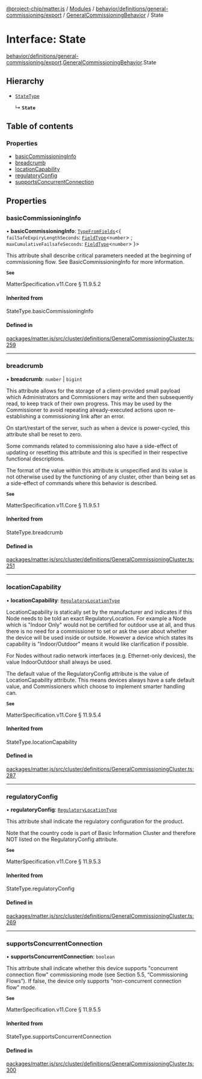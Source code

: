 [@project-chip/matter.js](../README.md) / [Modules](../modules.md) / [behavior/definitions/general-commissioning/export](../modules/behavior_definitions_general_commissioning_export.md) / [GeneralCommissioningBehavior](../modules/behavior_definitions_general_commissioning_export.GeneralCommissioningBehavior.md) / State

# Interface: State

[behavior/definitions/general-commissioning/export](../modules/behavior_definitions_general_commissioning_export.md).[GeneralCommissioningBehavior](../modules/behavior_definitions_general_commissioning_export.GeneralCommissioningBehavior.md).State

## Hierarchy

- [`StateType`](../modules/behavior_definitions_general_commissioning_export._internal_.md#statetype)

  ↳ **`State`**

## Table of contents

### Properties

- [basicCommissioningInfo](behavior_definitions_general_commissioning_export.GeneralCommissioningBehavior.State.md#basiccommissioninginfo)
- [breadcrumb](behavior_definitions_general_commissioning_export.GeneralCommissioningBehavior.State.md#breadcrumb)
- [locationCapability](behavior_definitions_general_commissioning_export.GeneralCommissioningBehavior.State.md#locationcapability)
- [regulatoryConfig](behavior_definitions_general_commissioning_export.GeneralCommissioningBehavior.State.md#regulatoryconfig)
- [supportsConcurrentConnection](behavior_definitions_general_commissioning_export.GeneralCommissioningBehavior.State.md#supportsconcurrentconnection)

## Properties

### basicCommissioningInfo

• **basicCommissioningInfo**: [`TypeFromFields`](../modules/tlv_export.md#typefromfields)\<\{ `failSafeExpiryLengthSeconds`: [`FieldType`](tlv_export.FieldType.md)\<`number`\> ; `maxCumulativeFailsafeSeconds`: [`FieldType`](tlv_export.FieldType.md)\<`number`\>  }\>

This attribute shall describe critical parameters needed at the beginning of commissioning flow. See
BasicCommissioningInfo for more information.

**`See`**

MatterSpecification.v11.Core § 11.9.5.2

#### Inherited from

StateType.basicCommissioningInfo

#### Defined in

[packages/matter.js/src/cluster/definitions/GeneralCommissioningCluster.ts:259](https://github.com/project-chip/matter.js/blob/904d0c9b952b91f28a21803759c5e5c66ee4d272/packages/matter.js/src/cluster/definitions/GeneralCommissioningCluster.ts#L259)

___

### breadcrumb

• **breadcrumb**: `number` \| `bigint`

This attribute allows for the storage of a client-provided small payload which Administrators and
Commissioners may write and then subsequently read, to keep track of their own progress. This may be
used by the Commissioner to avoid repeating already-executed actions upon re-establishing a
commissioning link after an error.

On start/restart of the server, such as when a device is power-cycled, this attribute shall be reset to
zero.

Some commands related to commissioning also have a side-effect of updating or resetting this attribute
and this is specified in their respective functional descriptions.

The format of the value within this attribute is unspecified and its value is not otherwise used by the
functioning of any cluster, other than being set as a side-effect of commands where this behavior is
described.

**`See`**

MatterSpecification.v11.Core § 11.9.5.1

#### Inherited from

StateType.breadcrumb

#### Defined in

[packages/matter.js/src/cluster/definitions/GeneralCommissioningCluster.ts:251](https://github.com/project-chip/matter.js/blob/904d0c9b952b91f28a21803759c5e5c66ee4d272/packages/matter.js/src/cluster/definitions/GeneralCommissioningCluster.ts#L251)

___

### locationCapability

• **locationCapability**: [`RegulatoryLocationType`](../enums/cluster_export.GeneralCommissioning.RegulatoryLocationType.md)

LocationCapability is statically set by the manufacturer and indicates if this Node needs to be told an
exact RegulatoryLocation. For example a Node which is "Indoor Only" would not be certified for outdoor
use at all, and thus there is no need for a commissioner to set or ask the user about whether the device
will be used inside or outside. However a device which states its capability is "Indoor/Outdoor" means
it would like clarification if possible.

For Nodes without radio network interfaces (e.g. Ethernet-only devices), the value IndoorOutdoor shall
always be used.

The default value of the RegulatoryConfig attribute is the value of LocationCapability attribute. This
means devices always have a safe default value, and Commissioners which choose to implement smarter
handling can.

**`See`**

MatterSpecification.v11.Core § 11.9.5.4

#### Inherited from

StateType.locationCapability

#### Defined in

[packages/matter.js/src/cluster/definitions/GeneralCommissioningCluster.ts:287](https://github.com/project-chip/matter.js/blob/904d0c9b952b91f28a21803759c5e5c66ee4d272/packages/matter.js/src/cluster/definitions/GeneralCommissioningCluster.ts#L287)

___

### regulatoryConfig

• **regulatoryConfig**: [`RegulatoryLocationType`](../enums/cluster_export.GeneralCommissioning.RegulatoryLocationType.md)

This attribute shall indicate the regulatory configuration for the product.

Note that the country code is part of Basic Information Cluster and therefore NOT listed on the
RegulatoryConfig attribute.

**`See`**

MatterSpecification.v11.Core § 11.9.5.3

#### Inherited from

StateType.regulatoryConfig

#### Defined in

[packages/matter.js/src/cluster/definitions/GeneralCommissioningCluster.ts:269](https://github.com/project-chip/matter.js/blob/904d0c9b952b91f28a21803759c5e5c66ee4d272/packages/matter.js/src/cluster/definitions/GeneralCommissioningCluster.ts#L269)

___

### supportsConcurrentConnection

• **supportsConcurrentConnection**: `boolean`

This attribute shall indicate whether this device supports "concurrent connection flow" commissioning
mode (see Section 5.5, “Commissioning Flows”). If false, the device only supports "non-concurrent
connection flow" mode.

**`See`**

MatterSpecification.v11.Core § 11.9.5.5

#### Inherited from

StateType.supportsConcurrentConnection

#### Defined in

[packages/matter.js/src/cluster/definitions/GeneralCommissioningCluster.ts:300](https://github.com/project-chip/matter.js/blob/904d0c9b952b91f28a21803759c5e5c66ee4d272/packages/matter.js/src/cluster/definitions/GeneralCommissioningCluster.ts#L300)
